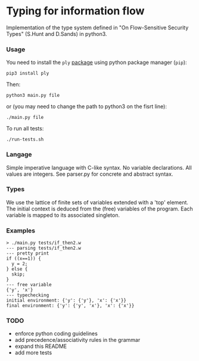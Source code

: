 # Typing for information flow 

Implementation of the type system defined in "On Flow-Sensitive Security Types" (S.Hunt and D.Sands) in python3.

### Usage

You need to install the `ply` [package](http://www.dabeaz.com/ply/) using python package manager (`pip`):
    
    pip3 install ply
  
Then:

    python3 main.py file

or (you may need to change the path to python3 on the fisrt line): 

    ./main.py file

To run all tests:

    ./run-tests.sh

### Langage

Simple imperative language with C-like syntax. No variable declarations. All values are integers. See parser.py for concrete and abstract syntax.

### Types

We use the lattice of finite sets of variables extended with a 'top' element. The initial context is deduced from the (free) variables of the program. Each variable is mapped to its associated singleton.

### Examples

    > ./main.py tests/if_then2.w 
    --- parsing tests/if_then2.w
    --- pretty print
    if ((x==1)) {
      y = 2;
    } else {
      skip;
    }
    --- free variable
    {'y', 'x'}
    --- typechecking
    initial environment: {'y': {'y'}, 'x': {'x'}}
    final environment: {'y': {'y', 'x'}, 'x': {'x'}}

### TODO

* enforce python coding guidelines
* add precedence/associativity rules in the grammar
* expand this README 
* add more tests



